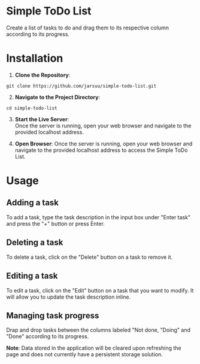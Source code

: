 # Simple ToDo List
Create a list of tasks to do and drag them to its respective column according to its progress.

# Installation
1. **Clone the Repository**:
```
git clone https://github.com/jarsuu/simple-todo-list.git
```

2. **Navigate to the Project Directory**:
```
cd simple-todo-list
```

3. **Start the Live Server**:  
Once the server is running, open your web browser and navigate to the provided localhost address.

5. **Open Browser**:
Once the server is running, open your web browser and navigate to the provided localhost address to access the Simple ToDo List.

# Usage
## Adding a task
To add a task, type the task description in the input box under "Enter task" and press the "+" button or press Enter.

## Deleting a task
To delete a task, click on the "Delete" button on a task to remove it.

## Editing a task
To edit a task, click on the "Edit" button on a task that you want to modify. It will allow you to update the task description inline.

## Managing task progress
Drap and drop tasks between the columns labeled "Not done, "Doing" and "Done" according to its progress.

**Note**: Data stored in the application will be cleared upon refreshing the page and does not currently have a persistent storage solution.
